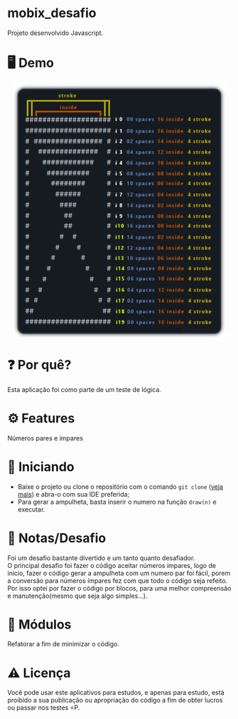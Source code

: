 # mobix_desafio
Projeto desenvolvido Javascript.

# 🖥️ Demo
<div align="center">
  <a href='https://www.linkedin.com/in/diegoluisdasilva/'>
    <img src='https://github.com/diegodls/mobix_desafio/blob/master/img.png?raw=true'  width="480" align="center"/></br>
  </a>
 </div>

# ❓ Por quê? 
Esta aplicação foi como parte de um teste de lógica.


# ⚙️ Features
Números pares e ímpares </br>

# 🚀 Iniciando

* Baixe o projeto ou clone o repositório com o comando `git clone` ([veja mais](https://help.github.com/pt/github/creating-cloning-and-archiving-repositories/cloning-a-repository)) e abra-o com sua IDE preferida;
* Para gerar a ampulheta, basta inserir o numero na função `draw(n)` e executar.

# 📃 Notas/Desafio
Foi um desafio bastante divertido e um tanto quanto desafiador.</br>
O principal desafio foi fazer o código aceitar números ímpares, logo de inicio, fazer o código gerar a ampulheta com um numero par foi fácil, porem a conversão para números ímpares fez com que todo o código seja refeito.</br>
Por isso optei por fazer o código por blocos, para uma melhor compreensão e manutenção(mesmo que seja algo simples...).</br>

# 🔩 Módulos
Refatorar a fim de minimizar o código.

# ⚠️ Licença
Você pode usar este aplicativos para estudos, e apenas para estudo, está proibido a sua publicação ou apropriação do código a fim de obter lucros ou passar nos testes =P.
